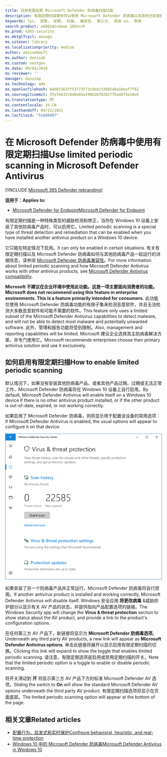 ```yaml
---
title: 启用有限定期 Microsoft Defender 防病毒扫描功能
description: 有限定期扫描使你可以使用 Microsoft Defender 防病毒以及其他已安装的 AV 提供程序
keywords: lps， 受限， 定期， 扫描， 兼容性， 第三方， 其他 av， 禁用
search.product: eADQiWindows 10XVcnh
ms.prod: m365-security
ms.mktglfcycl: manage
ms.sitesec: library
ms.localizationpriority: medium
author: denisebmsft
ms.author: deniseb
ms.custom: nextgen
ms.date: 09/03/2018
ms.reviewer: ''
manager: dansimp
ms.technology: mde
ms.openlocfilehash: 64b65363ff53773f73cbbdc33b05a0a1beaf7f92
ms.sourcegitcommit: 3fe7eb32c8d6e01e190b2b782827fbadd73a18e6
ms.translationtype: MT
ms.contentlocale: zh-CN
ms.lasthandoff: 04/13/2021
ms.locfileid: "51689987"
---
```

# <a name="use-limited-periodic-scanning-in-microsoft-defender-antivirus"></a><span data-ttu-id="ea9e1-104">在 Microsoft Defender 防病毒中使用有限定期扫描</span><span class="sxs-lookup"><span data-stu-id="ea9e1-104">Use limited periodic scanning in Microsoft Defender Antivirus</span></span>

[!INCLUDE [Microsoft 365 Defender rebranding](../../includes/microsoft-defender.md)]


<span data-ttu-id="ea9e1-105">**适用于：**</span><span class="sxs-lookup"><span data-stu-id="ea9e1-105">**Applies to:**</span></span>

- [<span data-ttu-id="ea9e1-106">Microsoft Defender for Endpoint</span><span class="sxs-lookup"><span data-stu-id="ea9e1-106">Microsoft Defender for Endpoint</span></span>](/microsoft-365/security/defender-endpoint/)

<span data-ttu-id="ea9e1-107">有限定期扫描是一种特殊类型的威胁检测和修正，当你在 Windows 10 设备上安装了其他防病毒产品时，可以启用它。</span><span class="sxs-lookup"><span data-stu-id="ea9e1-107">Limited periodic scanning is a special type of threat detection and remediation that can be enabled when you have installed another antivirus product on a Windows 10 device.</span></span>

<span data-ttu-id="ea9e1-108">它只能在特定情况下启用。</span><span class="sxs-lookup"><span data-stu-id="ea9e1-108">It can only be enabled in certain situations.</span></span> <span data-ttu-id="ea9e1-109">有关有限定期扫描以及 Microsoft Defender 防病毒如何与其他防病毒产品一起运行的详细信息，请参阅 [Microsoft Defender 防病毒兼容性](microsoft-defender-antivirus-compatibility.md)。</span><span class="sxs-lookup"><span data-stu-id="ea9e1-109">For more information about limited periodic scanning and how Microsoft Defender Antivirus works with other antivirus products, see [Microsoft Defender Antivirus compatibility](microsoft-defender-antivirus-compatibility.md).</span></span>

<span data-ttu-id="ea9e1-110">**Microsoft 不建议在企业环境中使用此功能。这是一项主要面向消费者的功能。**</span><span class="sxs-lookup"><span data-stu-id="ea9e1-110">**Microsoft does not recommend using this feature in enterprise environments. This is a feature primarily intended for consumers.**</span></span> <span data-ttu-id="ea9e1-111">此功能仅使用 Microsoft Defender 防病毒功能的有限子集来检测恶意软件，并且无法检测大多数恶意软件和可能不需要的软件。</span><span class="sxs-lookup"><span data-stu-id="ea9e1-111">This feature only uses a limited subset of the Microsoft Defender Antivirus capabilities to detect malware, and will not be able to detect most malware and potentially unwanted software.</span></span> <span data-ttu-id="ea9e1-112">此外，管理和报告功能将受到限制。</span><span class="sxs-lookup"><span data-stu-id="ea9e1-112">Also, management and reporting capabilities will be limited.</span></span> <span data-ttu-id="ea9e1-113">Microsoft 建议企业选择其主防病毒解决方案，并专门使用它。</span><span class="sxs-lookup"><span data-stu-id="ea9e1-113">Microsoft recommends enterprises choose their primary antivirus solution and use it exclusively.</span></span>

## <a name="how-to-enable-limited-periodic-scanning"></a><span data-ttu-id="ea9e1-114">如何启用有限定期扫描</span><span class="sxs-lookup"><span data-stu-id="ea9e1-114">How to enable limited periodic scanning</span></span>

<span data-ttu-id="ea9e1-115">默认情况下，如果没有安装其他防病毒产品，或者其他产品过期、过期或无法正常工作，Microsoft Defender 防病毒将在 Windows 10 设备上自行启用。</span><span class="sxs-lookup"><span data-stu-id="ea9e1-115">By default, Microsoft Defender Antivirus will enable itself on a Windows 10 device if there is no other antivirus product installed, or if the other product is out-of-date, expired, or not working correctly.</span></span>

<span data-ttu-id="ea9e1-116">如果启用了 Microsoft Defender 防病毒，则将显示用于配置该设备的常用选项：</span><span class="sxs-lookup"><span data-stu-id="ea9e1-116">If Microsoft Defender Antivirus is enabled, the usual options will appear to configure it on that device:</span></span>

![显示 Microsoft Defender AV 选项（包括扫描选项、设置和更新选项）的 Windows 安全应用](images/vtp-wdav.png)

<span data-ttu-id="ea9e1-118">如果安装了另一个防病毒产品并正常运行，Microsoft Defender 防病毒将自行禁用。</span><span class="sxs-lookup"><span data-stu-id="ea9e1-118">If another antivirus product is installed and working correctly, Microsoft Defender Antivirus will disable itself.</span></span> <span data-ttu-id="ea9e1-119">Windows 安全应用 **将更改病毒** &威胁防护部分以显示有关 AV 产品的状态，并提供指向产品配置选项的链接。</span><span class="sxs-lookup"><span data-stu-id="ea9e1-119">The Windows Security app will change the **Virus & threat protection** section to show status about the AV product, and provide a link to the product's configuration options.</span></span>

<span data-ttu-id="ea9e1-120">在任何第三方 AV 产品下，新链接将显示为 **Microsoft Defender 防病毒选项**。</span><span class="sxs-lookup"><span data-stu-id="ea9e1-120">Underneath any third party AV products, a new link will appear as **Microsoft Defender Antivirus options**.</span></span> <span data-ttu-id="ea9e1-121">单击此链接将展开以显示启用有限定期扫描的切换。</span><span class="sxs-lookup"><span data-stu-id="ea9e1-121">Clicking this link will expand to show the toggle that enables limited periodic scanning.</span></span> <span data-ttu-id="ea9e1-122">请注意，有限定期选项是启用或禁用定期扫描的开关。</span><span class="sxs-lookup"><span data-stu-id="ea9e1-122">Note that the limited periodic option is a toggle to enable or disable periodic scanning.</span></span> 

<span data-ttu-id="ea9e1-123">将开关滑动到 **开** 将显示第三方 AV 产品下方的标准 Microsoft Defender AV 选项。</span><span class="sxs-lookup"><span data-stu-id="ea9e1-123">Sliding the switch to **On** will show the standard Microsoft Defender AV options underneath the third party AV product.</span></span> <span data-ttu-id="ea9e1-124">有限定期扫描选项将显示在页面底部。</span><span class="sxs-lookup"><span data-stu-id="ea9e1-124">The limited periodic scanning option will appear at the bottom of the page.</span></span>

## <a name="related-articles"></a><span data-ttu-id="ea9e1-125">相关文章</span><span class="sxs-lookup"><span data-stu-id="ea9e1-125">Related articles</span></span>

- [<span data-ttu-id="ea9e1-126">配置行为、启发式和实时保护</span><span class="sxs-lookup"><span data-stu-id="ea9e1-126">Configure behavioral, heuristic, and real-time protection</span></span>](configure-protection-features-microsoft-defender-antivirus.md)
- [<span data-ttu-id="ea9e1-127">Windows 10 中的 Microsoft Defender 防病毒</span><span class="sxs-lookup"><span data-stu-id="ea9e1-127">Microsoft Defender Antivirus in Windows 10</span></span>](microsoft-defender-antivirus-in-windows-10.md)